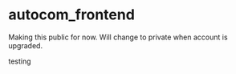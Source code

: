 # autocom_frontend
Making this public for now. Will change to private when account is upgraded.

testing
